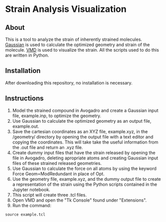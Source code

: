 # Strain Analysis Visualization

## About

This is a tool to analyze the strain of inherently strained molecules. 
[Gaussian](http://gaussian.com/glossary/g09/) is used to calculate the 
optimized geometry and strain of the molecule. 
[VMD](https://www.ks.uiuc.edu/Research/vmd/) is used to visualize the 
strain. All the scripts used to do this are written in Python. 

## Installation

After downloading this repository, no installation is necessary.

## Instructions

1. Model the strained compound in Avogadro and create a Gaussian 
input file, example.inp, to optimize the geometry.
2. Use Gaussian to calculate the optimized geometry as an output 
file, example.out.
3. Save the cartesian coordinates as an XYZ file, example.xyz, in the 
/geometry/ directory by opening the output file with a text editor and 
copying the coordinates. This will take take the useful information from the .out file and return an .xyz file.
4. Create dummy input files that have the strain released by opening 
the file in Avogadro, deleting apropriate atoms and creating Gaussian 
input files of these strained released geometries.
5. Use Gaussian to calculate the force on all atoms by using the 
keyword Force Geom=ModRedundant in place of Opt.
6. Use the geometry file, example.xyz, and the dummy output file to
create a representation of the strain using the Python scripts 
contained in the Jupyter notebook.
7. This script will create three .tcl files.
8. Open VMD and open the "Tk Console" found under "Extensions".
9. Run the command:
```
source example.tcl
```